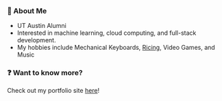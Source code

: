 ### :wave: About Me 
* UT Austin Alumni
* Interested in machine learning, cloud computing, and full-stack development.
* My hobbies include Mechanical Keyboards, [Ricing](https://github.com/InfernalHydra/dotfiles), Video Games, and Music

### :question: Want to know more?
Check out my portfolio site [here](https://rchhong.com/)!
